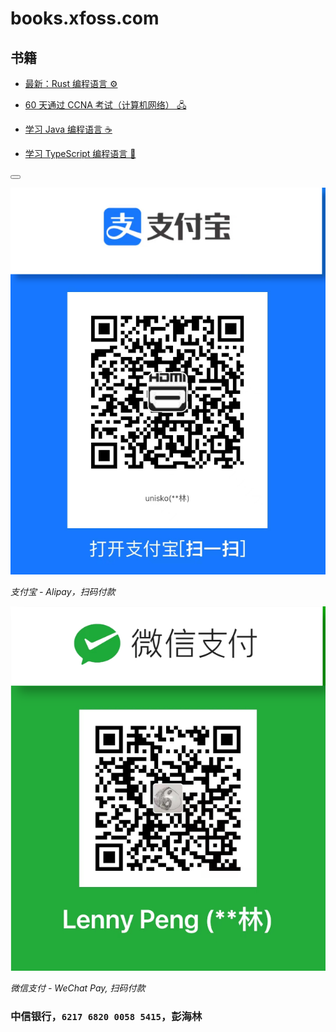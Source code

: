 # books.xfoss.com

## 书籍

- [最新：Rust 编程语言 ⚙️](https://rust-lang.xfoss.com/)

- [60 天通过 CCNA 考试（计算机网络） 🖧](https://ccna.xfoss.com/)

- [学习 Java 编程语言 ☕️](https://java-lang.xfoss.com/)

- [学习 TypeScript 编程语言 📃](https://ts-lang.xfoss.com/)


<button class="section" target="payments" hide="打赏, donation 💰" show="打赏，donation 💰"></button>

<!--sec data-title="付款方式/Payments" data-id="payments" data-show=false ces-->


![支付宝-Alipay](alipay-laxers.png)

*支付宝 - Alipay，扫码付款*




![微信支付-WeChat Pay](wechat-pay-lenny.png)

*微信支付 - WeChat Pay, 扫码付款*


### 中信银行，`6217 6820 0058 5415`，彭海林

<!--endsec-->
